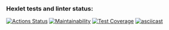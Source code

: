 ### Hexlet tests and linter status:
[![Actions Status](https://github.com/PeterGrn05/frontend-project-46/actions/workflows/hexlet-check.yml/badge.svg)](https://github.com/PeterGrn05/frontend-project-46/actions)
[![Maintainability](https://api.codeclimate.com/v1/badges/0a7587e98d811b6638bd/maintainability)](https://codeclimate.com/github/PeterGrn05/frontend-project-46/maintainability)
[![Test Coverage](https://api.codeclimate.com/v1/badges/0a7587e98d811b6638bd/test_coverage)](https://codeclimate.com/github/PeterGrn05/frontend-project-46/test_coverage)
[![asciicast](https://asciinema.org/a/ibODOOgupJPLNT5QCAQyyBhO9.svg)](https://asciinema.org/a/ibODOOgupJPLNT5QCAQyyBhO9)